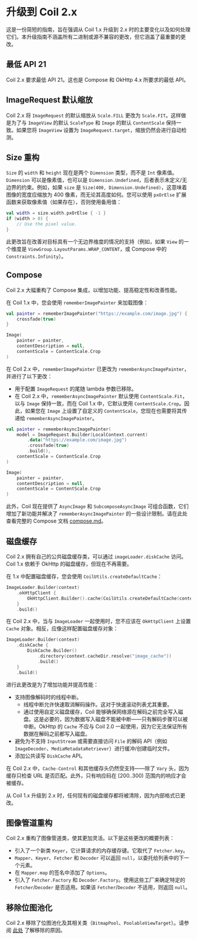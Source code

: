 # 升级到 Coil 2.x

这是一份简短的指南，旨在强调从 Coil 1.x 升级到 2.x 时的主要变化以及如何处理它们。本升级指南不涵盖所有二进制或源不兼容的更改，但它涵盖了最重要的更改。

## 最低 API 21

Coil 2.x 要求最低 API 21。这也是 Compose 和 OkHttp 4.x 所要求的最低 API。

## ImageRequest 默认缩放

Coil 2.x 将 `ImageRequest` 的默认缩放从 `Scale.FILL` 更改为 `Scale.FIT`。这样做是为了与 `ImageView` 的默认 `ScaleType` 和 `Image` 的默认 `ContentScale` 保持一致。如果您将 `ImageView` 设置为 `ImageRequest.target`，缩放仍然会进行自动检测。

## Size 重构

`Size` 的 `width` 和 `height` 现在是两个 `Dimension` 类型，而不是 `Int` 像素值。`Dimension` 可以是像素值，也可以是 `Dimension.Undefined`，后者表示未定义/无边界的约束。例如，如果 `size` 是 `Size(400, Dimension.Undefined)`，这意味着图像的宽度应缩放为 400 像素，而无论其高度如何。您可以使用 `pxOrElse` 扩展函数来获取像素值（如果存在），否则使用备用值：

```kotlin
val width = size.width.pxOrElse { -1 }
if (width > 0) {
    // Use the pixel value.
}
```

此更改旨在改善对目标具有一个无边界维度的情况的支持（例如，如果 `View` 的一个维度是 `ViewGroup.LayoutParams.WRAP_CONTENT`，或 Compose 中的 `Constraints.Infinity`）。

## Compose

Coil 2.x 大幅重构了 Compose 集成，以增加功能、提高稳定性和改善性能。

在 Coil 1.x 中，您会使用 `rememberImagePainter` 来加载图像：

```kotlin
val painter = rememberImagePainter("https://example.com/image.jpg") {
    crossfade(true)
}

Image(
    painter = painter,
    contentDescription = null,
    contentScale = ContentScale.Crop
)
```

在 Coil 2.x 中，`rememberImagePainter` 已更改为 `rememberAsyncImagePainter`，并进行了以下更改：

- 用于配置 `ImageRequest` 的尾随 lambda 参数已移除。
- 在 Coil 2.x 中，`rememberAsyncImagePainter` 默认使用 `ContentScale.Fit`，以与 `Image` 保持一致，而在 Coil 1.x 中，它默认使用 `ContentScale.Crop`。因此，如果您在 `Image` 上设置了自定义的 `ContentScale`，您现在也需要将其传递给 `rememberAsyncImagePainter`。

```kotlin
val painter = rememberAsyncImagePainter(
    model = ImageRequest.Builder(LocalContext.current)
        .data("https://example.com/image.jpg")
        .crossfade(true)
        .build(),
    contentScale = ContentScale.Crop
)

Image(
    painter = painter,
    contentDescription = null,
    contentScale = ContentScale.Crop
)
```

此外，Coil 现在提供了 `AsyncImage` 和 `SubcomposeAsyncImage` 可组合函数，它们增加了新功能并解决了 `rememberAsyncImagePainter` 的一些设计限制。请在此处查看完整的 Compose 文档 [compose.md](compose.md)。

## 磁盘缓存

Coil 2.x 拥有自己的公共磁盘缓存类，可以通过 `imageLoader.diskCache` 访问。Coil 1.x 依赖于 OkHttp 的磁盘缓存，但现在不再需要。

在 1.x 中配置磁盘缓存，您会使用 `CoilUtils.createDefaultCache`：

```kotlin
ImageLoader.Builder(context)
    .okHttpClient {
        OkHttpClient.Builder().cache(CoilUtils.createDefaultCache(context)).build()
    }
    .build()
```

在 Coil 2.x 中，当与 `ImageLoader` 一起使用时，您不应该在 `OkHttpClient` 上设置 `Cache` 对象。相反，应像这样配置磁盘缓存对象：

```kotlin
ImageLoader.Builder(context)
    .diskCache {
        DiskCache.Builder()
            .directory(context.cacheDir.resolve("image_cache"))
            .build()
    }
    .build()
```

进行此更改是为了增加功能并提高性能：

- 支持图像解码时的线程中断。
  - 线程中断允许快速取消解码操作。这对于快速滚动列表尤其重要。
  - 通过使用自定义磁盘缓存，Coil 能够确保网络源在解码之前完全写入磁盘。这是必要的，因为数据写入磁盘不能被中断——只有解码步骤可以被中断。OkHttp 的 `Cache` 不应与 Coil 2.0 一起使用，因为它无法保证所有数据在解码之前都写入磁盘。
- 避免为不支持 `InputStream` 或需要直接访问 `File` 的解码 API（例如 `ImageDecoder`、`MediaMetadataRetriever`）进行缓冲/创建临时文件。
- 添加公共读写 `DiskCache` API。

在 Coil 2.x 中，`Cache-Control` 和其他缓存头仍然受支持——除了 `Vary` 头，因为缓存只检查 URL 是否匹配。此外，只有响应码在 [200..300) 范围内的响应才会被缓存。

从 Coil 1.x 升级到 2.x 时，任何现有的磁盘缓存都将被清除，因为内部格式已更改。

## 图像管道重构

Coil 2.x 重构了图像管道类，使其更加灵活。以下是这些更改的概要列表：

- 引入了一个新类 `Keyer`，它计算请求的内存缓存键。它取代了 `Fetcher.key`。
- `Mapper`、`Keyer`、`Fetcher` 和 `Decoder` 可以返回 `null`，以委托给列表中的下一个元素。
- 在 `Mapper.map` 的签名中添加了 `Options`。
- 引入了 `Fetcher.Factory` 和 `Decoder.Factory`。使用这些工厂来确定特定的 `Fetcher`/`Decoder` 是否适用。如果该 `Fetcher`/`Decoder` 不适用，则返回 `null`。

## 移除位图池化

Coil 2.x 移除了位图池化及其相关类（`BitmapPool`、`PoolableViewTarget`）。请参阅 [此处](https://github.com/coil-kt/coil/discussions/1186#discussioncomment-2305528) 了解移除的原因。